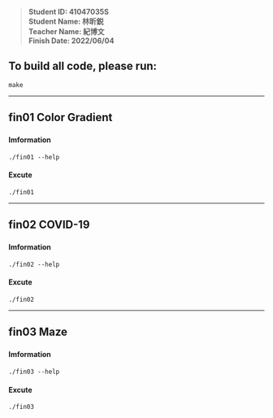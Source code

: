 > **Student ID: 41047035S**  
> **Student Name: 林昕鋭**  
> **Teacher Name: 紀博文**  
> **Finish Date: 2022/06/04**

## To build all code, please run:
```
make
```
---
## fin01 Color Gradient
### 
#### Imformation
```
./fin01 --help
```
#### Excute
```
./fin01
```

---
## fin02 COVID-19
###
#### Imformation
```
./fin02 --help
```
#### Excute
```
./fin02
```
---
## fin03 Maze 
### 
#### Imformation
```
./fin03 --help
```
#### Excute
```
./fin03
```